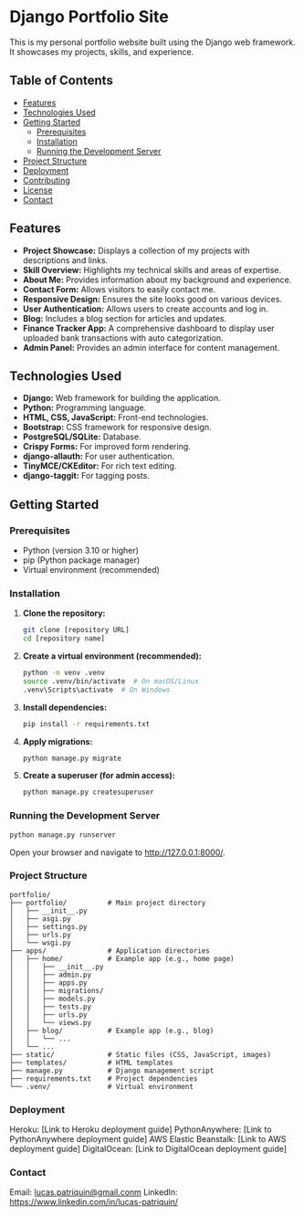 # Django Portfolio Site

This is my personal portfolio website built using the Django web framework. It showcases my projects, skills, and experience.

## Table of Contents

- [Features](#features)
- [Technologies Used](#technologies-used)
- [Getting Started](#getting-started)
  - [Prerequisites](#prerequisites)
  - [Installation](#installation)
  - [Running the Development Server](#running-the-development-server)
- [Project Structure](#project-structure)
- [Deployment](#deployment)
- [Contributing](#contributing)
- [License](#license)
- [Contact](#contact)

## Features

- **Project Showcase:** Displays a collection of my projects with descriptions and links.
- **Skill Overview:** Highlights my technical skills and areas of expertise.
- **About Me:** Provides information about my background and experience.
- **Contact Form:** Allows visitors to easily contact me.
- **Responsive Design:** Ensures the site looks good on various devices.
- **User Authentication:** Allows users to create accounts and log in.
- **Blog:** Includes a blog section for articles and updates.
- **Finance Tracker App:** A comprehensive dashboard to display user uploaded bank transactions with auto categorization.
- **Admin Panel:** Provides an admin interface for content management.

## Technologies Used

- **Django:** Web framework for building the application.
- **Python:** Programming language.
- **HTML, CSS, JavaScript:** Front-end technologies.
- **Bootstrap:** CSS framework for responsive design.
- **PostgreSQL/SQLite:** Database.
- **Crispy Forms:** For improved form rendering.
- **django-allauth:** For user authentication.
- **TinyMCE/CKEditor:** For rich text editing.
- **django-taggit:** For tagging posts.

## Getting Started

### Prerequisites

- Python (version 3.10 or higher)
- pip (Python package manager)
- Virtual environment (recommended)

### Installation

1.  **Clone the repository:**

    ```bash
    git clone [repository URL]
    cd [repository name]
    ```

2.  **Create a virtual environment (recommended):**

    ```bash
    python -m venv .venv
    source .venv/bin/activate  # On macOS/Linux
    .venv\Scripts\activate  # On Windows
    ```

3.  **Install dependencies:**

    ```bash
    pip install -r requirements.txt
    ```

4.  **Apply migrations:**

    ```bash
    python manage.py migrate
    ```

5.  **Create a superuser (for admin access):**

    ```bash
    python manage.py createsuperuser
    ```

### Running the Development Server

```bash
python manage.py runserver
```

Open your browser and navigate to http://127.0.0.1:8000/.

### Project Structure
```
portfolio/
├── portfolio/          # Main project directory
│   ├── __init__.py
│   ├── asgi.py
│   ├── settings.py
│   ├── urls.py
│   └── wsgi.py
├── apps/               # Application directories
│   ├── home/           # Example app (e.g., home page)
│   │   ├── __init__.py
│   │   ├── admin.py
│   │   ├── apps.py
│   │   ├── migrations/
│   │   ├── models.py
│   │   ├── tests.py
│   │   ├── urls.py
│   │   └── views.py
│   ├── blog/           # Example app (e.g., blog)
│   │   └── ...
│   └── ...
├── static/             # Static files (CSS, JavaScript, images)
├── templates/          # HTML templates
├── manage.py           # Django management script
├── requirements.txt    # Project dependencies
└── .venv/              # Virtual environment
```

### Deployment

Heroku: [Link to Heroku deployment guide]
PythonAnywhere: [Link to PythonAnywhere deployment guide]
AWS Elastic Beanstalk: [Link to AWS deployment guide]
DigitalOcean: [Link to DigitalOcean deployment guide]


### Contact

Email: lucas.patriquin@gmail.conm
LinkedIn: https://www.linkedin.com/in/lucas-patriquin/

